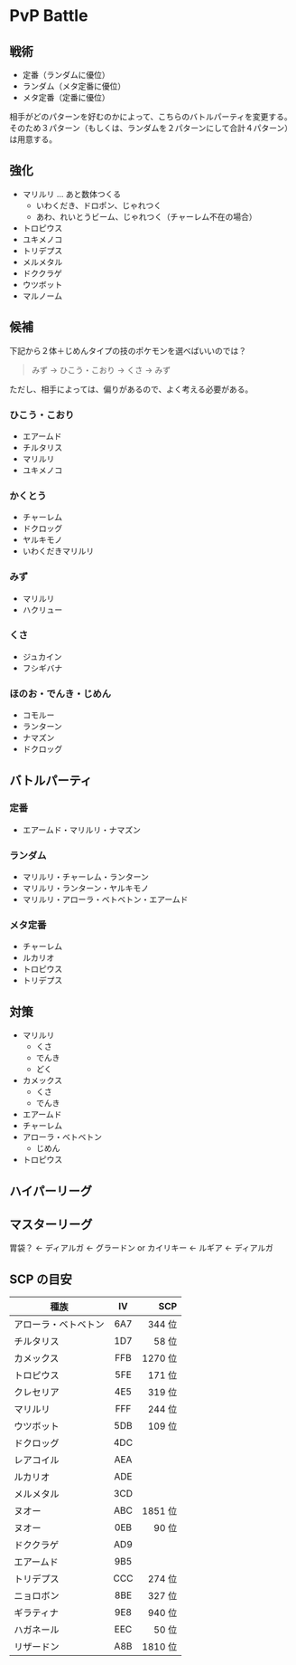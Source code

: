 # PvP Battle

## 戦術

- 定番（ランダムに優位）
- ランダム（メタ定番に優位）
- メタ定番（定番に優位）

相手がどのパターンを好むのかによって、こちらのバトルパーティを変更する。そのため３パターン（もしくは、ランダムを２パターンにして合計４パターン）は用意する。

## 強化

- マリルリ … あと数体つくる
  - いわくだき、ドロポン、じゃれつく
  - あわ、れいとうビーム、じゃれつく（チャーレム不在の場合）
- トロピウス
- ユキメノコ
- トリデプス
- メルメタル
- ドククラゲ
- ウツボット
- マルノーム

## 候補

下記から２体＋じめんタイプの技のポケモンを選べばいいのでは？

> みず → ひこう・こおり → くさ → みず

ただし、相手によっては、偏りがあるので、よく考える必要がある。

### ひこう・こおり

- エアームド
- チルタリス
- マリルリ
- ユキメノコ

### かくとう

- チャーレム
- ドクロッグ
- ヤルキモノ
- いわくだきマリルリ

### みず

- マリルリ
- ハクリュー

### くさ

- ジュカイン
- フシギバナ

### ほのお・でんき・じめん

- コモルー
- ランターン
- ナマズン
- ドクロッグ

## バトルパーティ

### 定番

- エアームド・マリルリ・ナマズン

### ランダム

- マリルリ・チャーレム・ランターン
- マリルリ・ランターン・ヤルキモノ
- マリルリ・アローラ・ベトベトン・エアームド

### メタ定番

- チャーレム
- ルカリオ
- トロピウス
- トリデプス

## 対策

- マリルリ
  - くさ
  - でんき
  - どく
- カメックス
  - くさ
  - でんき
- エアームド
- チャーレム
- アローラ・ベトベトン
  - じめん
- トロピウス

## ハイパーリーグ

## マスターリーグ

胃袋？ ← ディアルガ ← グラードン or カイリキー ← ルギア ← ディアルガ

## SCP の目安

| 種族                 | IV  |     SCP |
| -------------------- | :-: | ------: |
| アローラ・ベトベトン | 6A7 |  344 位 |
| チルタリス           | 1D7 |   58 位 |
| カメックス           | FFB | 1270 位 |
| トロピウス           | 5FE |  171 位 |
| クレセリア           | 4E5 |  319 位 |
| マリルリ             | FFF |  244 位 |
| ウツボット           | 5DB |  109 位 |
| ドクロッグ           | 4DC |         |
| レアコイル           | AEA |         |
| ルカリオ             | ADE |         |
| メルメタル           | 3CD |         |
| ヌオー               | ABC | 1851 位 |
| ヌオー               | 0EB |   90 位 |
| ドククラゲ           | AD9 |         |
| エアームド           | 9B5 |         |
| トリデプス           | CCC |  274 位 |
| ニョロボン           | 8BE |  327 位 |
| ギラティナ           | 9E8 |  940 位 |
| ハガネール           | EEC |   50 位 |
| リザードン           | A8B | 1810 位 |
